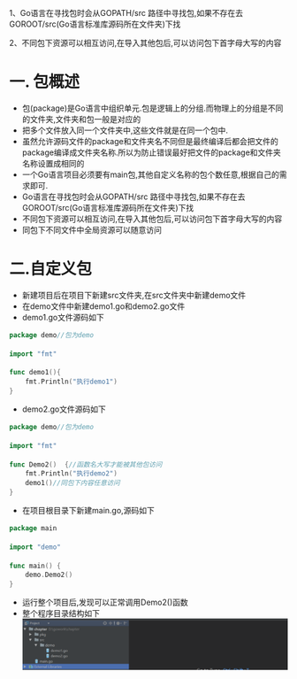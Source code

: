 1、Go语言在寻找包时会从GOPATH/src 路径中寻找包,如果不存在去GOROOT/src(Go语言标准库源码所在文件夹)下找

2、不同包下资源可以相互访问,在导入其他包后,可以访问包下首字母大写的内容







# 一. 包概述

* 包(package)是Go语言中组织单元.包是逻辑上的分组.而物理上的分组是不同的文件夹,文件夹和包一般是对应的
* 把多个文件放入同一个文件夹中,这些文件就是在同一个包中.
* 虽然允许源码文件的package和文件夹名不同但是最终编译后都会把文件的package编译成文件夹名称.所以为防止错误最好把文件的package和文件夹名称设置成相同的
* 一个Go语言项目必须要有main包,其他自定义名称的包个数任意,根据自己的需求即可.
* Go语言在寻找包时会从GOPATH/src 路径中寻找包,如果不存在去GOROOT/src(Go语言标准库源码所在文件夹)下找
* 不同包下资源可以相互访问,在导入其他包后,可以访问包下首字母大写的内容
* 同包下不同文件中全局资源可以随意访问

# 二.自定义包
* 新建项目后在项目下新建src文件夹,在src文件夹中新建demo文件
* 在demo文件中新建demo1.go和demo2.go文件
* demo1.go文件源码如下
```go
package demo//包为demo

import "fmt"

func demo1(){
	fmt.Println("执行demo1")
}
```
* demo2.go文件源码如下
```go
package demo//包为demo

import "fmt"

func Demo2()  {//函数名大写才能被其他包访问
	fmt.Println("执行demo2")
	demo1()//同包下内容任意访问
}
```
* 在项目根目录下新建main.go,源码如下
```go
package main

import "demo"

func main() {
	demo.Demo2()
}
```
* 运行整个项目后,发现可以正常调用Demo2()函数
* 整个程序目录结构如下
  ![](images/2_6_07_project.png)